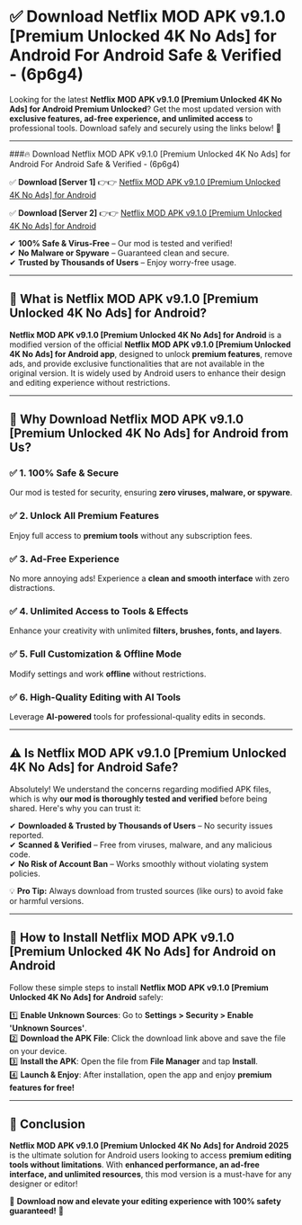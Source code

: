 
# ✅ Download Netflix MOD APK v9.1.0 [Premium Unlocked 4K No Ads] for Android For Android Safe & Verified -  (6p6g4) 

Looking for the latest **Netflix MOD APK v9.1.0 [Premium Unlocked 4K No Ads] for Android Premium Unlocked**? Get the most updated version with **exclusive features, ad-free experience, and unlimited access** to professional tools. Download safely and securely using the links below! 🚀  

---

###🔥 Download Netflix MOD APK v9.1.0 [Premium Unlocked 4K No Ads] for Android For Android Safe & Verified -  (6p6g4)  

✅ **Download [Server 1]** 👉👉 [Netflix MOD APK v9.1.0 [Premium Unlocked 4K No Ads] for Android ](https://apkcomod.com?title=Netflix_MOD_APK_v9.1.0_[Premium_Unlocked_4K_No_Ads]_for_Android)  

✅ **Download [Server 2]** 👉👉 [Netflix MOD APK v9.1.0 [Premium Unlocked 4K No Ads] for Android ](https://apkcomod.com?title=Netflix_MOD_APK_v9.1.0_[Premium_Unlocked_4K_No_Ads]_for_Android)  

✔ **100% Safe & Virus-Free** – Our mod is tested and verified!  
✔ **No Malware or Spyware** – Guaranteed clean and secure.  
✔ **Trusted by Thousands of Users** – Enjoy worry-free usage.  

---

## 📌 What is Netflix MOD APK v9.1.0 [Premium Unlocked 4K No Ads] for Android?  

**Netflix MOD APK v9.1.0 [Premium Unlocked 4K No Ads] for Android** is a modified version of the official **Netflix MOD APK v9.1.0 [Premium Unlocked 4K No Ads] for Android app**, designed to unlock **premium features**, remove ads, and provide exclusive functionalities that are not available in the original version. It is widely used by Android users to enhance their design and editing experience without restrictions.  

---

## 🌟 Why Download Netflix MOD APK v9.1.0 [Premium Unlocked 4K No Ads] for Android from Us?  

### ✅ 1. 100% Safe & Secure  
Our mod is tested for security, ensuring **zero viruses, malware, or spyware**.  

### ✅ 2. Unlock All Premium Features  
Enjoy full access to **premium tools** without any subscription fees.  

### ✅ 3. Ad-Free Experience  
No more annoying ads! Experience a **clean and smooth interface** with zero distractions.  

### ✅ 4. Unlimited Access to Tools & Effects  
Enhance your creativity with unlimited **filters, brushes, fonts, and layers**.  

### ✅ 5. Full Customization & Offline Mode  
Modify settings and work **offline** without restrictions.  

### ✅ 6. High-Quality Editing with AI Tools  
Leverage **AI-powered** tools for professional-quality edits in seconds.  

---

## ⚠️ Is Netflix MOD APK v9.1.0 [Premium Unlocked 4K No Ads] for Android Safe?  

Absolutely! We understand the concerns regarding modified APK files, which is why **our mod is thoroughly tested and verified** before being shared. Here's why you can trust it:  

✔ **Downloaded & Trusted by Thousands of Users** – No security issues reported.  
✔ **Scanned & Verified** – Free from viruses, malware, and any malicious code.  
✔ **No Risk of Account Ban** – Works smoothly without violating system policies.  

💡 **Pro Tip:** Always download from trusted sources (like ours) to avoid fake or harmful versions.  

---

## 📲 How to Install Netflix MOD APK v9.1.0 [Premium Unlocked 4K No Ads] for Android on Android  

Follow these simple steps to install **Netflix MOD APK v9.1.0 [Premium Unlocked 4K No Ads] for Android** safely:  

1️⃣ **Enable Unknown Sources**: Go to **Settings > Security > Enable 'Unknown Sources'**.  
2️⃣ **Download the APK File**: Click the download link above and save the file on your device.  
3️⃣ **Install the APK**: Open the file from **File Manager** and tap **Install**.  
4️⃣ **Launch & Enjoy**: After installation, open the app and enjoy **premium features for free!**  

---

## 🚀 Conclusion  

**Netflix MOD APK v9.1.0 [Premium Unlocked 4K No Ads] for Android 2025** is the ultimate solution for Android users looking to access **premium editing tools without limitations**. With **enhanced performance, an ad-free interface, and unlimited resources**, this mod version is a must-have for any designer or editor!  

🔻 **Download now and elevate your editing experience with 100% safety guaranteed!** 🔻  
